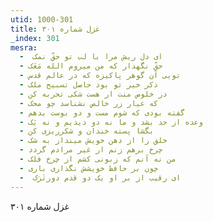 ```yaml
---
utid: 1000-301
title: غزل شماره ۳۰۱
_index: 301
mesra:
  - ‌ ای دل ریش مرا با لب تو حقّ نمک
  - حقّ نگهدار که من میروم الله مَعَک
  - تویی آن گوهر پاکیزه که در عالم قدس
  - ذکر خیر تو بود حاصل تسبیح ملک
  - در خلوص منت ار هست شکی تجربه کن
  - که عیار زر خالص نشناسد چو محک
  - گفته بودی که شوم مست و دو بوست بدهم
  - وعده از حد بشد و ما نه دو دیدیم و نه یَک
  - بگشا پسته خندان و شکرریزی کن
  - خلق را از دهن خویش مینداز به شک
  - چرخ برهم زنم ار غیر مرادم گردد
  - من نه آنم که زبونی کشم از چرخ فلک
  - چون بر حافظ خویشش نگذاری باری
  - ‌ ای رقیب از بر او یک دو قدم دورتَرَک
---
```

غزل شماره ۳۰۱

